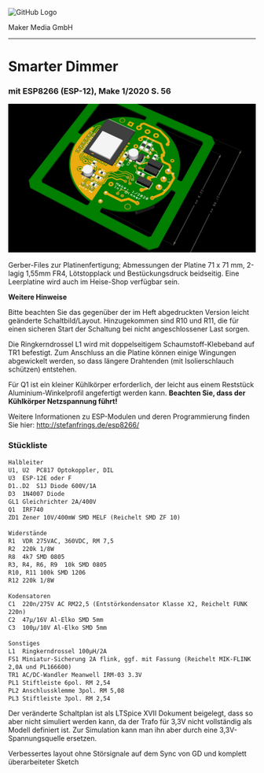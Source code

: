 ![GitHub Logo](http://www.heise.de/make/icons/make_logo.png)

Maker Media GmbH

***

# Smarter Dimmer

### mit ESP8266 (ESP-12), Make 1/2020 S. 56

![Picture](https://github.com/MakeMagazinDE/Smart-Dimmer/blob/master/iot_dimmer_v02.jpg)

Gerber-Files zur Platinenfertigung; Abmessungen der Platine 71 x 71 mm, 2-lagig 1,55mm FR4, Lötstopplack und Bestückungsdruck beidseitig. Eine Leerplatine wird auch im Heise-Shop verfügbar sein.

**Weitere Hinweise**

Bitte beachten Sie das gegenüber der im Heft abgedruckten Version leicht geänderte Schaltbild/Layout. Hinzugekommen sind R10 und R11, die für einen sicheren Start der Schaltung bei nicht angeschlossener Last sorgen.

Die Ringkerndrossel L1 wird mit doppelseitigem Schaumstoff-Klebeband auf TR1 befestigt. Zum Anschluss an die Platine können einige Wingungen abgewickelt werden, so dass längere Drahtenden (mit Isolierschlauch schützen) entstehen.

Für Q1 ist ein kleiner Kühlkörper erforderlich, der leicht aus einem Reststück Aluminium-Winkelprofil angefertigt werden kann. **Beachten Sie, dass der Kühlkörper Netzspannung führt!**

Weitere Informationen zu ESP-Modulen und deren Programmierung finden Sie hier: http://stefanfrings.de/esp8266/

### Stückliste

	Halbleiter
	U1, U2  PC817 Optokoppler, DIL
	U3  ESP-12E oder F
	D1..D2  S1J Diode 600V/1A
	D3  1N4007 Diode
	GL1 Gleichrichter 2A/400V
	Q1  IRF740
	ZD1 Zener 10V/400mW SMD MELF (Reichelt SMD ZF 10)
 
	Widerstände
	R1  VDR 275VAC, 360VDC, RM 7,5
	R2  220k 1/8W
	R8  4k7 SMD 0805
	R3, R4, R6, R9  10k SMD 0805
	R10, R11 100k SMD 1206
	R12 220k 1/8W

	Kodensatoren
	C1  220n/275V AC RM22,5 (Entstörkondensator Klasse X2, Reichelt FUNK 220n)
	C2  47µ/16V Al-Elko SMD 5mm
	C3  100µ/10V Al-Elko SMD 5mm

	Sonstiges
	L1  Ringkerndrossel 100µH/2A
	FS1 Miniatur-Sicherung 2A flink, ggf. mit Fassung (Reichelt MIK-FLINK 2,0A und PL166600)
	TR1 AC/DC-Wandler Meanwell IRM-03 3.3V
	PL1 Stiftleiste 6pol. RM 2,54
	PL2 Anschlussklemme 3pol. RM 5,08
	PL3 Stiftleiste 3pol. RM 2,54

Der veränderte Schaltplan ist als LTSpice XVII Dokument beigelegt, dass so aber nicht simuliert werden kann, da der Trafo für 3,3V nicht vollständig als Modell definiert ist. Zur Simulation kann man ihn aber durch eine 3,3V-Spannungsquelle ersetzen.

Verbessertes layout ohne Störsignale auf dem Sync von GD und komplett überarbeiteter Sketch
